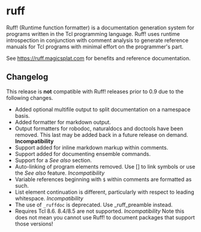 # ruff

Ruff! (Runtime function formatter) is a documentation generation system
for programs written in the Tcl programming language. Ruff! uses runtime
introspection in conjunction with comment analysis to generate reference
manuals for Tcl programs with minimal effort on the programmer's part.

See https://ruff.magicsplat.com for benefits and reference documentation. 

## Changelog

This release is **not** compatible with Ruff! releases prior to 0.9 due
to the following changes.

* Added optional multifile output to split documentation on a namespace basis.
* Added formatter for markdown output.
* Output formatters for robodoc, naturaldocs and doctools have been removed.
This last may be added back in a future release on demand.
**Incompatibility**
* Support added for inline markdown markup within comments.
* Support added for documenting ensemble commands.
* Support for a *See also* section.
* Auto-linking of program elements removed. Use \[\] to link symbols or use the *See also* feature. *Incompatibility*
* Variable references beginning with `$` within comments are formatted as such.
* List element continuation is different, particularly with respect to leading
whitespace. *Incompatibility*
* The use of `_ruffdoc` is deprecated. Use _ruff_preamble instead.
* Requires Tcl 8.6. 8.4/8.5 are not supported. *Incompatibility* Note this does not mean you cannot use Ruff! to document packages that support those versions!
